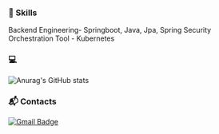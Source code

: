 ### 👋 Skills
Backend Engineering- Springboot, Java, Jpa, Spring Security    
Orchestration Tool - Kubernetes

### :computer:
![Anurag's GitHub stats](https://github-readme-stats.vercel.app/api?username=limheonjun&show_icons=true&theme=radical)

<!--  Most Used Languages -->
<!-- [![Top Langs](https://github-readme-stats.vercel.app/api/top-langs/?username=limheonjun&hide=html,css)](https://github.com/limheonjun/github-readme-stats) -->

### :mailbox_with_mail: Contacts
[![Gmail Badge](https://img.shields.io/badge/-Gmail-d14836?style=flat-square&logo=Gmail&logoColor=white&link=mailto:jumong4000@gmail.com)](mailto:jumong4000@gmail.com)

